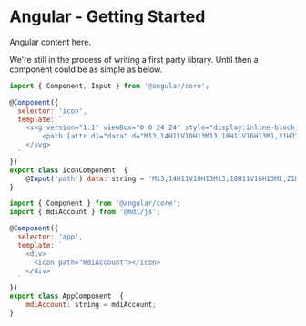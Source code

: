 # Angular - Getting Started

Angular content here.

We're still in the process of writing a first party library. Until then a component could be as simple as below.

```js
import { Component, Input } from '@angular/core';

@Component({
  selector: 'icon',
  template: `
    <svg version="1.1" viewBox="0 0 24 24" style="display:inline-block;width:1.5rem">
        <path [attr.d]="data" d="M13,14H11V10H13M13,18H11V16H13M1,21H23L12,2L1,21Z" />
    </svg>
  `
})
export class IconComponent  {
    @Input('path') data: string = 'M13,14H11V10H13M13,18H11V16H13M1,21H23L12,2L1,21Z';
}
```

```js
import { Component } from '@angular/core';
import { mdiAccount } from '@mdi/js';

@Component({
  selector: 'app',
  template: `
    <div>
      <icon path="mdiAccount"></icon>
    </div>
  `
})
export class AppComponent  {
    mdiAccount: string = mdiAccount;
}
```
